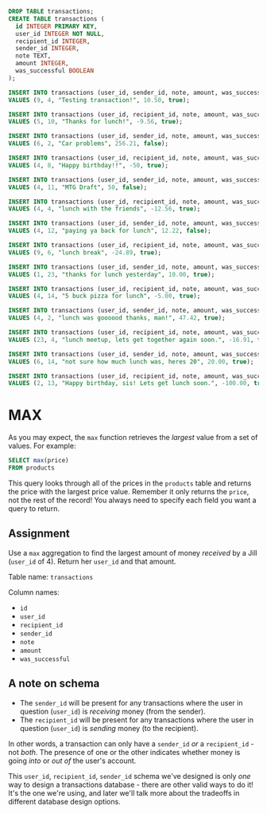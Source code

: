 ```sql
DROP TABLE transactions;
CREATE TABLE transactions (
  id INTEGER PRIMARY KEY, 
  user_id INTEGER NOT NULL,
  recipient_id INTEGER, 
  sender_id INTEGER, 
  note TEXT, 
  amount INTEGER,
  was_successful BOOLEAN
);

INSERT INTO transactions (user_id, sender_id, note, amount, was_successful)
VALUES (9, 4, "Testing transaction!", 10.50, true);

INSERT INTO transactions (user_id, recipient_id, note, amount, was_successful)
VALUES (5, 10, "Thanks for lunch!", -9.56, true);

INSERT INTO transactions (user_id, sender_id, note, amount, was_successful)
VALUES (6, 2, "Car problems", 256.21, false);

INSERT INTO transactions (user_id, recipient_id, note, amount, was_successful)
VALUES (4, 8, "Happy birthday!!", -50, true);

INSERT INTO transactions (user_id, sender_id, note, amount, was_successful)
VALUES (4, 11, "MTG Draft", 50, false);

INSERT INTO transactions (user_id, recipient_id, note, amount, was_successful)
VALUES (4, 4, "lunch with the friends", -12.56, true);

INSERT INTO transactions (user_id, sender_id, note, amount, was_successful)
VALUES (4, 12, "paying ya back for lunch", 12.22, false);

INSERT INTO transactions (user_id, recipient_id, note, amount, was_successful)
VALUES (9, 6, "lunch break", -24.89, true);

INSERT INTO transactions (user_id, sender_id, note, amount, was_successful)
VALUES (1, 23, "thanks for lunch yesterday", 10.00, true);

INSERT INTO transactions (user_id, recipient_id, note, amount, was_successful)
VALUES (4, 14, "5 buck pizza for lunch", -5.00, true);

INSERT INTO transactions (user_id, sender_id, note, amount, was_successful)
VALUES (4, 2, "lunch was goooood thanks, man!", 47.42, true);

INSERT INTO transactions (user_id, recipient_id, note, amount, was_successful)
VALUES (23, 4, "lunch meetup, lets get together again soon.", -16.91, false);

INSERT INTO transactions (user_id, sender_id, note, amount, was_successful)
VALUES (6, 14, "not sure how much lunch was, heres 20", 20.00, true);

INSERT INTO transactions (user_id, recipient_id, note, amount, was_successful)
VALUES (2, 13, "Happy birthday, sis! Lets get lunch soon.", -100.00, true);
```

# MAX

As you may expect, the `max` function retrieves the *largest* value from a set of values. For example:

```SQL
SELECT max(price)
FROM products
```

This query looks through all of the prices in the `products` table and returns the price with the largest price value. Remember it only returns the `price`, not the rest of the record! You always need to specify each field you want a query to return.

## Assignment

Use a `max` aggregation to find the largest amount of money *received* by a Jill (`user_id` of 4). Return her `user_id` and that amount.

Table name: `transactions`

Column names:

* `id`
* `user_id`
* `recipient_id`
* `sender_id`
* `note`
* `amount`
* `was_successful`

## A note on schema

* The `sender_id` will be present for any transactions where the user in question (`user_id`) is *receiving* money (from the sender).
* The `recipient_id` will be present for any transactions where the user in question (`user_id`) is *sending* money (to the recipient).

In other words, a transaction can only have a `sender_id` *or* a `recipient_id` - not *both*. The presence of one or the other indicates whether money is going *into* or *out of* the user's account.

This `user_id`, `recipient_id`, `sender_id` schema we've designed is only *one* way to design a transactions database - there are other valid ways to do it! It's the one we're using, and later we'll talk more about the tradeoffs in different database design options.
